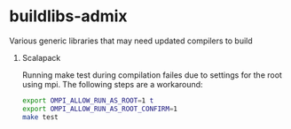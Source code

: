 # buildlibs-admix
Various generic libraries that may need updated compilers to build

1. Scalapack

   Running make test during compilation failes due to settings for the root
   using mpi. The following steps are a workaround: 
   
   ```bash
   export OMPI_ALLOW_RUN_AS_ROOT=1 t
   export OMPI_ALLOW_RUN_AS_ROOT_CONFIRM=1
   make test
   ```
